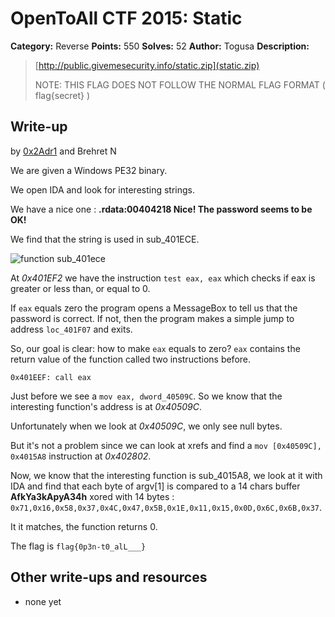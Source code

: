 # OpenToAll CTF 2015: Static

**Category:** Reverse
**Points:** 550
**Solves:** 52
**Author:** Togusa
**Description:** 

> [http://public.givemesecurity.info/static.zip](static.zip)
> 
> NOTE: THIS FLAG DOES NOT FOLLOW THE NORMAL FLAG FORMAT ( flag{secret} )

## Write-up

by [0x2Adr1](https://github.com/0x2Adr1) and Brehret N

We are given a Windows PE32 binary.

We open IDA and look for interesting strings.

We have a nice one : **.rdata:00404218 Nice! The password seems to
be OK!**

We find that the string is used in sub\_401ECE.

![function sub\_401ece](ida_sub_401ece.jpg)

At *0x401EF2* we have the instruction `test eax, eax` which checks if eax is greater or less than, or equal to 0.

If `eax` equals zero the program opens a MessageBox to tell us that the
password is correct. If not, then the program makes a simple jump to address `loc_401F07` and exits.

So, our goal is clear: how to make `eax` equals to zero?
`eax` contains the return value of the function called two instructions before.

`0x401EEF: call eax`

Just before we see a `mov eax, dword_40509C`. So we know that the interesting
function's address is at *0x40509C*.

Unfortunately when we look at *0x40509C*, we only see null bytes.

But it's not a problem since we can look at xrefs and find a `mov [0x40509C],
0x4015A8` instruction at *0x402802*.

Now, we know that the interesting function is sub\_4015A8, we look at it with
IDA and find that each byte of argv[1] is compared to a 14 chars buffer
**AfkYa3kApyA34h** xored with 14 bytes :
`0x71,0x16,0x58,0x37,0x4C,0x47,0x5B,0x1E,0x11,0x15,0x0D,0x6C,0x6B,0x37`.

It it matches, the function returns 0.

The flag is `flag{0p3n-t0_alL___}`

## Other write-ups and resources

* none yet

